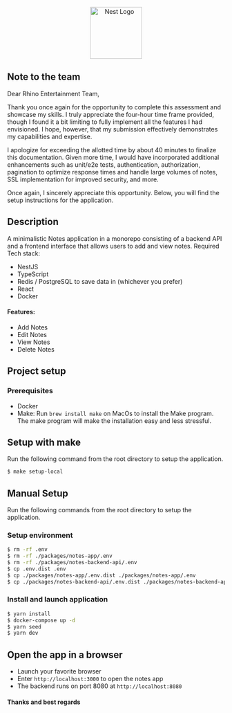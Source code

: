 <p align="center">
  <a href="https://rhinoentertainmentgroup.com/" target="blank"><img src="https://rhinoentertainmentgroup.com/wp-content/uploads/2018/06/white-horizontal.png.webp" width="120" alt="Nest Logo" /></a>
</p> 

## Note to the team

Dear Rhino Entertainment Team,

Thank you once again for the opportunity to complete this assessment and showcase my skills. I truly appreciate the
four-hour time frame provided, though I found it a bit limiting to fully implement all the features I had envisioned. I
hope, however, that my submission effectively demonstrates my capabilities and expertise.

I apologize for exceeding the allotted time by about 40 minutes to finalize this documentation. Given more time,
I would have incorporated additional enhancements such as unit/e2e tests, authentication, authorization, pagination to optimize response
times and handle large volumes of notes, SSL implementation for improved security, and more.

Once again, I sincerely appreciate this opportunity. Below, you will find the setup instructions for the application.


## Description

A minimalistic Notes application in a monorepo consisting of a backend API and a
frontend interface that allows users to add and view notes.
Required Tech stack:
- NestJS
- TypeScript
- Redis / PostgreSQL to save data in (whichever you prefer)
- React
- Docker

#### Features:

- Add Notes
- Edit Notes
- View Notes
- Delete Notes


## Project setup


### Prerequisites

- Docker
- Make: Run `brew install make` on MacOs to install the Make program. The make program will make the installation easy
  and less stressful.


## Setup with make
Run the following command from the root directory to setup the application.

```bash
$ make setup-local
```

## Manual Setup
Run the following commands from the root directory to setup the application.

### Setup environment
```bash
$ rm -rf .env
$ rm -rf ./packages/notes-app/.env
$ rm -rf ./packages/notes-backend-api/.env
$ cp .env.dist .env
$ cp ./packages/notes-app/.env.dist ./packages/notes-app/.env
$ cp ./packages/notes-backend-api/.env.dist ./packages/notes-backend-api/.env
```

### Install and launch application
```bash
$ yarn install
$ docker-compose up -d
$ yarn seed
$ yarn dev
```

## Open the app in a browser
- Launch your favorite browser
- Enter `http://localhost:3000` to open the notes app
- The backend runs on port 8080 at `http://localhost:8080`
 


#### Thanks and best regards